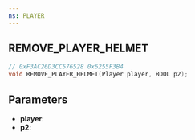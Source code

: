 ```yaml
---
ns: PLAYER
---
```

## REMOVE_PLAYER_HELMET

```c
// 0xF3AC26D3CC576528 0x6255F3B4
void REMOVE_PLAYER_HELMET(Player player, BOOL p2);
```


## Parameters
* **player**: 
* **p2**: 

